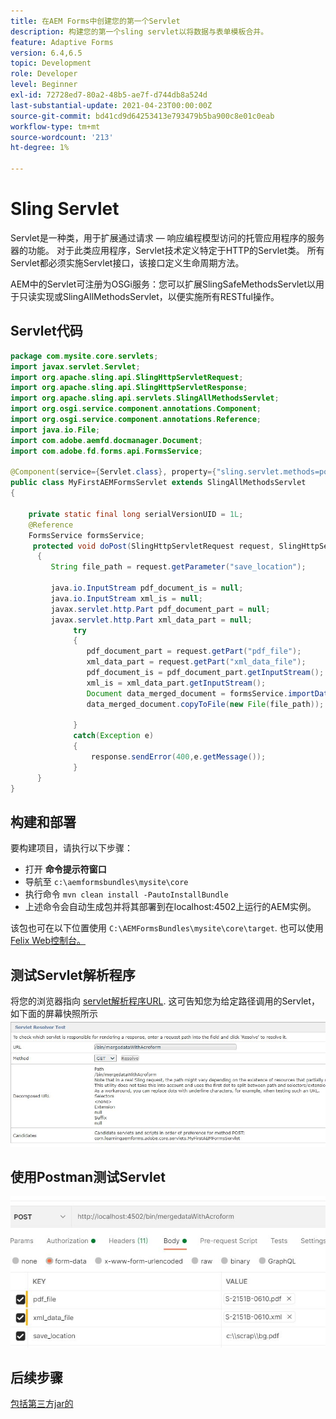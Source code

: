 ```yaml
---
title: 在AEM Forms中创建您的第一个Servlet
description: 构建您的第一个sling servlet以将数据与表单模板合并。
feature: Adaptive Forms
version: 6.4,6.5
topic: Development
role: Developer
level: Beginner
exl-id: 72728ed7-80a2-48b5-ae7f-d744db8a524d
last-substantial-update: 2021-04-23T00:00:00Z
source-git-commit: bd41cd9d64253413e793479b5ba900c8e01c0eab
workflow-type: tm+mt
source-wordcount: '213'
ht-degree: 1%

---
```


# Sling Servlet

Servlet是一种类，用于扩展通过请求 — 响应编程模型访问的托管应用程序的服务器的功能。 对于此类应用程序，Servlet技术定义特定于HTTP的Servlet类。
所有Servlet都必须实施Servlet接口，该接口定义生命周期方法。


AEM中的Servlet可注册为OSGi服务：您可以扩展SlingSafeMethodsServlet以用于只读实现或SlingAllMethodsServlet，以便实施所有RESTful操作。

## Servlet代码

```java
package com.mysite.core.servlets;
import javax.servlet.Servlet;
import org.apache.sling.api.SlingHttpServletRequest;
import org.apache.sling.api.SlingHttpServletResponse;
import org.apache.sling.api.servlets.SlingAllMethodsServlet;
import org.osgi.service.component.annotations.Component;
import org.osgi.service.component.annotations.Reference;
import java.io.File;
import com.adobe.aemfd.docmanager.Document;
import com.adobe.fd.forms.api.FormsService;

@Component(service={Servlet.class}, property={"sling.servlet.methods=post", "sling.servlet.paths=/bin/mergedataWithAcroform"})
public class MyFirstAEMFormsServlet extends SlingAllMethodsServlet
{
    
    private static final long serialVersionUID = 1L;
    @Reference
    FormsService formsService;
     protected void doPost(SlingHttpServletRequest request, SlingHttpServletResponse response)
      { 
         String file_path = request.getParameter("save_location");
         
         java.io.InputStream pdf_document_is = null;
         java.io.InputStream xml_is = null;
         javax.servlet.http.Part pdf_document_part = null;
         javax.servlet.http.Part xml_data_part = null;
              try
              {
                 pdf_document_part = request.getPart("pdf_file");
                 xml_data_part = request.getPart("xml_data_file");
                 pdf_document_is = pdf_document_part.getInputStream();
                 xml_is = xml_data_part.getInputStream();
                 Document data_merged_document = formsService.importData(new Document(pdf_document_is), new Document(xml_is));
                 data_merged_document.copyToFile(new File(file_path));
                 
              }
              catch(Exception e)
              {
                  response.sendError(400,e.getMessage());
              }
      }
}
```

## 构建和部署

要构建项目，请执行以下步骤：

* 打开 **命令提示符窗口**
* 导航至 `c:\aemformsbundles\mysite\core`
* 执行命令 `mvn clean install -PautoInstallBundle`
* 上述命令会自动生成包并将其部署到在localhost:4502上运行的AEM实例。

该包也可在以下位置使用 `C:\AEMFormsBundles\mysite\core\target`. 也可以使用 [Felix Web控制台。](http://localhost:4502/system/console/bundles)


## 测试Servlet解析程序

将您的浏览器指向 [servlet解析程序URL](http://localhost:4502/system/console/servletresolver?url=%2Fbin%2FmergedataWithAcroform&amp;method=POST). 这可告知您为给定路径调用的Servlet，如下面的屏幕快照所示
![servlet-resolver](assets/servlet-resolver.JPG)

## 使用Postman测试Servlet

![使用Postman测试Servlet](assets/test-servlet-postman.JPG)

## 后续步骤

[包括第三方jar的](./include-third-party-jars.md)

